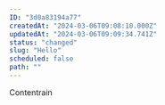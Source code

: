 ```yaml
---
ID: "3d0a83194a77"
createdAt: "2024-03-06T09:08:10.000Z"
updatedAt: "2024-03-06T09:09:34.741Z"
status: "changed"
slug: "Hello"
scheduled: false
path: ""
---
```

Contentrain